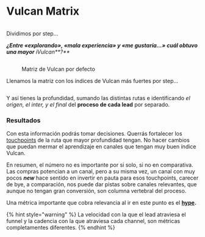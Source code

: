 # Vulcan Matrix

<figure><img src="http://luiszorrilla.com/wp-content/uploads/2023/01/image-30-510x332.png" alt=""><figcaption></figcaption></figure>

Dividimos por step…

_**¿Entre «**explorando**», «**mala experiencia**» y «**me gustaría…**» cuál obtuvo una mayor** iVulcan**?**_

<figure><img src="http://luiszorrilla.com/wp-content/uploads/2023/01/image-27-1-510x254.png" alt=""><figcaption><p>Matriz de Vulcan por defecto</p></figcaption></figure>

Llenamos la matriz con los índices de Vulcan más fuertes por step…

<figure><img src="http://luiszorrilla.com/wp-content/uploads/2023/01/Group-80-510x244.png" alt=""><figcaption></figcaption></figure>

Y así tienes la profundidad, sumando las distintas rutas e identificando _el origen, el inter, y el final_ del **proceso de cada lead** por separado.

### Resultados

Con esta información podrás tomar decisiones. Querrás fortalecer los [touchpoints](../../hype/touchpoints.md) de la ruta que mayor profundidad tengan. No hacer cambios que puedan mermar el aprendizaje en canales que tengan muy buen índice Vulcan.

En resumen, el número no es importante por si solo, si no en comparativa. Las compras potencian a un canal, pero a su misma vez, un canal con muy pocos _**new**_ hace sentido en invertir en pauta para esos touchpoints, carecer de bye, a comparación, nos puede dar pistas sobre canales relevantes, que aunque no tengan gran conversión, son columna vertebral del proceso.

Una métrica importante que cobra relevancia al ir en este punto es el [**hype**](../../hype/)**.**

{% hint style="warning" %}
La velocidad con la que el lead atraviesa el funnel y la cadencia con la que atraviesa cada channel, son métricas completamentes diferentes.
{% endhint %}
